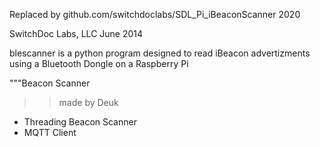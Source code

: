 Replaced by github.com/switchdoclabs/SDL_Pi_iBeaconScanner   2020


SwitchDoc Labs, LLC
June 2014

blescanner is a python program designed to read iBeacon advertizments using a Bluetooth Dongle on a Raspberry Pi

"""Beacon Scanner

>>made by Deuk
- Threading Beacon Scanner
- MQTT Client


